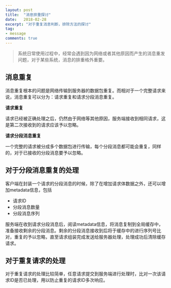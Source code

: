 ```yaml
---
layout: post
title:  "消息排重探讨"
date:   2018-02-28
excerpt: "对于重复消息判断，排除方法的探讨"
tag:
- message
comments: true
---
```


> 系统日常使用过程中，经常会遇到因为网络或者其他原因而产生的消息重发问题，对于某些系统，消息的排重格外重要。

## 消息重复

消息重复根本的问题是网络传输到服务器的数据包重复。而相对于一个完整请求来说，消息重复可以分为：请求重复和请求分段消息重复。

**请求重复**

请求已经被正确处理之后，仍然由于网络等其他原因，服务端接收到相同请求，这是第二次接收到的请求应该予以忽略。

**请求分段消息重复**

一个完整的请求被分成多个数据包进行传输，每个分段消息都可能会重复，同样的，对于已接收的分段消息要予以忽略。

## 对于分段消息重复的处理

客户端在封装一个请求的分段消息的时候，除了在增加请求体数据之外，还可以增加metadata信息，包括
* 请求ID
* 分段消息数量
* 分段消息序列

服务端在收到请求分段消息后，阅读metadata信息，将消息复制到全局缓存中，准备接收剩余的分段消息。剩余的分段消息接收到后将于缓存中的进行序列号比对，重复的予以忽略，直至请求组装完成发送给服务器处理，处理成功后清除缓存请求。

## 对于重复请求的处理

对于重复请求的处理比较简单，任意请求提交到服务端进行处理时，比对一次该请求ID是否已处理，用以防止重复的请求ID多次响应。